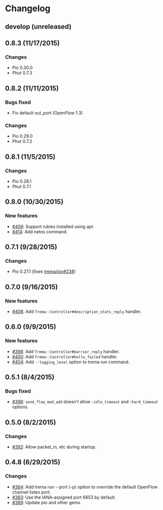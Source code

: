# Changelog

## develop (unreleased)


## 0.8.3 (11/17/2015)
### Changes
* Pio 0.30.0
* Phut 0.7.3


## 0.8.2 (11/11/2015)
### Bugs fixed
* Fix default out_port (OpenFlow 1.3)

### Changes
* Pio 0.29.0
* Phut 0.7.2


## 0.8.1 (11/5/2015)
### Changes
* Pio 0.28.1
* Phut 0.7.1


## 0.8.0 (10/30/2015)
### New features
* [#409](https://github.com/trema/trema/pull/409): Support rubies installed using apt.
* [#414](https://github.com/trema/trema/pull/414): Add netns command.


## 0.7.1 (9/28/2015)
### Changes
* Pio 0.27.1 (fixes [trema/pio#238](https://github.com/trema/pio/issues/238))


## 0.7.0 (9/16/2015)
### New features
* [#408](https://github.com/trema/trema/pull/408): Add `Trema::Controller#description_stats_reply` handler.


## 0.6.0 (9/9/2015)
### New features
* [#398](https://github.com/trema/trema/pull/398): Add `Trema::Controller#barrier_reply` handler.
* [#400](https://github.com/trema/trema/pull/400): Add `Trema::Controller#hello_failed` handler.
* [#404](https://github.com/trema/trema/pull/404): Add `--logging_level` option to trema run command.


## 0.5.1 (8/4/2015)
### Bugs fixed
* [#396](https://github.com/trema/trema/issues/396): `send_flow_mod_add` doesn't allow `:idle_timeout` and `:hard_timeout` options.


## 0.5.0 (8/2/2015)
### Changes
* [#392](https://github.com/trema/trema/pull/392): Allow packet_in, etc during startup.


## 0.4.8 (6/29/2015)
### Changes
* [#384](https://github.com/trema/trema/pull/384): Add trema run --port (-p) option to override the default OpenFlow channel listen port.
* [#383](https://github.com/trema/trema/pull/383): Use the IANA-assigned port 6653 by default.
* [#389](https://github.com/trema/trema/pull/389): Update pio and other gems.
